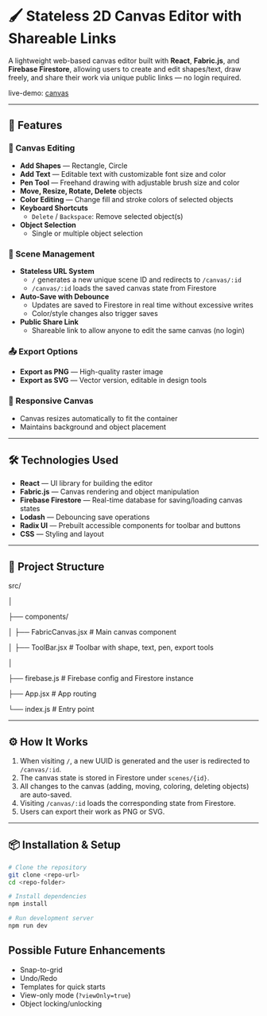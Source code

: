 # 🖌️ Stateless 2D Canvas Editor with Shareable Links

A lightweight web-based canvas editor built with **React**, **Fabric.js**, and **Firebase Firestore**, allowing users to create and edit shapes/text, draw freely, and share their work via unique public links — no login required.

live-demo: [canvas](canvas-mini.vercel.app)

---

## 🚀 Features

### 🎨 Canvas Editing

- **Add Shapes** — Rectangle, Circle
- **Add Text** — Editable text with customizable font size and color
- **Pen Tool** — Freehand drawing with adjustable brush size and color
- **Move, Resize, Rotate, Delete** objects
- **Color Editing** — Change fill and stroke colors of selected objects
- **Keyboard Shortcuts**
  - `Delete` / `Backspace`: Remove selected object(s)
- **Object Selection**
  - Single or multiple object selection

### 💾 Scene Management

- **Stateless URL System**
  - `/` generates a new unique scene ID and redirects to `/canvas/:id`
  - `/canvas/:id` loads the saved canvas state from Firestore
- **Auto-Save with Debounce**
  - Updates are saved to Firestore in real time without excessive writes
  - Color/style changes also trigger saves
- **Public Share Link**
  - Shareable link to allow anyone to edit the same canvas (no login)

### 📤 Export Options

- **Export as PNG** — High-quality raster image
- **Export as SVG** — Vector version, editable in design tools

### 📱 Responsive Canvas

- Canvas resizes automatically to fit the container
- Maintains background and object placement

---

## 🛠 Technologies Used

- **React** — UI library for building the editor
- **Fabric.js** — Canvas rendering and object manipulation
- **Firebase Firestore** — Real-time database for saving/loading canvas states
- **Lodash** — Debouncing save operations
- **Radix UI** — Prebuilt accessible components for toolbar and buttons
- **CSS** — Styling and layout

---

## 📂 Project Structure

src/

│

├── components/

│   ├── FabricCanvas.jsx   # Main canvas component

│   ├── ToolBar.jsx        # Toolbar with shape, text, pen, export tools

│

├── firebase.js            # Firebase config and Firestore instance

├── App.jsx                 # App routing

└── index.js                # Entry point

---

## ⚙️ How It Works

1. When visiting `/`, a new UUID is generated and the user is redirected to `/canvas/:id`.
2. The canvas state is stored in Firestore under `scenes/{id}`.
3. All changes to the canvas (adding, moving, coloring, deleting objects) are auto-saved.
4. Visiting `/canvas/:id` loads the corresponding state from Firestore.
5. Users can export their work as PNG or SVG.

---

## 📦 Installation & Setup

```bash
# Clone the repository
git clone <repo-url>
cd <repo-folder>

# Install dependencies
npm install

# Run development server
npm run dev
```

## Possible Future Enhancements

* Snap-to-grid
* Undo/Redo
* Templates for quick starts
* View-only mode (`?viewOnly=true`)
* Object locking/unlocking

